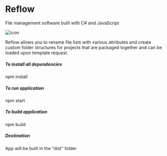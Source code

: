 # Reflow
File management software built with C# and JavaScript

![icon](https://cloud.githubusercontent.com/assets/25285792/23055601/908c92d2-f49b-11e6-92f3-990c04dc624d.png)

Reflow allows you to rename file lists with various attributes and create custom folder structures for projects that are packaged together and can be loaded upon template request.

##### To install all dependencies
npm install

##### To run application
npm start

##### To build application
npm build

##### Destination 
App will be built in the "dist" folder
